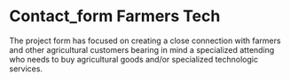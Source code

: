 # Contact_form Farmers Tech
The project form has focused on creating a close connection with farmers and other agricultural customers bearing in mind a specialized attending who needs to buy agricultural goods and/or specialized technologic services.
